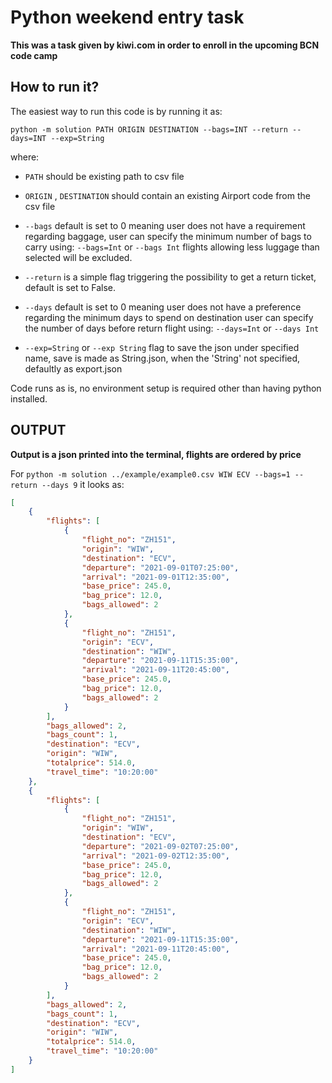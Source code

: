 # Python weekend entry task

**This was a task given by kiwi.com in order to enroll in the upcoming BCN code camp**

## How to run it?
The easiest way to run this code is by running it as:

`python -m solution PATH ORIGIN DESTINATION --bags=INT --return --days=INT --exp=String`

where:

- `PATH` should be existing path to csv file
- `ORIGIN` , `DESTINATION` should contain an existing Airport code from the csv file

- `--bags` default is set to 0 meaning user does not have a requirement regarding baggage,
user can specify the minimum number of bags to carry using:
`--bags=Int` or `--bags Int` flights allowing less luggage than selected will be excluded.

- `--return` is a simple flag triggering the possibility to get a return ticket, default is set to False. 

- `--days` default is set to 0 meaning user does not have a preference regarding the minimum days to spend on destination
user can specify the number of days before return flight using:
`--days=Int` or `--days Int`

- `--exp=String` or `--exp String` flag to save the json under specified name, save is made as String.json, when the 'String' not specified, defaultly as export.json

Code runs as is, no environment setup is required other than having python installed.

## OUTPUT

**Output is a json printed into the terminal, flights are ordered by price**

For `python -m solution ../example/example0.csv WIW ECV --bags=1 --return --days 9` it looks as:


```json
[
    {
        "flights": [
            {
                "flight_no": "ZH151",
                "origin": "WIW",
                "destination": "ECV",
                "departure": "2021-09-01T07:25:00",
                "arrival": "2021-09-01T12:35:00",
                "base_price": 245.0,
                "bag_price": 12.0,
                "bags_allowed": 2
            },
            {
                "flight_no": "ZH151",
                "origin": "ECV",
                "destination": "WIW",
                "departure": "2021-09-11T15:35:00",
                "arrival": "2021-09-11T20:45:00",
                "base_price": 245.0,
                "bag_price": 12.0,
                "bags_allowed": 2
            }
        ],
        "bags_allowed": 2,
        "bags_count": 1,
        "destination": "ECV",
        "origin": "WIW",
        "totalprice": 514.0,
        "travel_time": "10:20:00"
    },
    {
        "flights": [
            {
                "flight_no": "ZH151",
                "origin": "WIW",
                "destination": "ECV",
                "departure": "2021-09-02T07:25:00",
                "arrival": "2021-09-02T12:35:00",
                "base_price": 245.0,
                "bag_price": 12.0,
                "bags_allowed": 2
            },
            {
                "flight_no": "ZH151",
                "origin": "ECV",
                "destination": "WIW",
                "departure": "2021-09-11T15:35:00",
                "arrival": "2021-09-11T20:45:00",
                "base_price": 245.0,
                "bag_price": 12.0,
                "bags_allowed": 2
            }
        ],
        "bags_allowed": 2,
        "bags_count": 1,
        "destination": "ECV",
        "origin": "WIW",
        "totalprice": 514.0,
        "travel_time": "10:20:00"
    }
]
```
